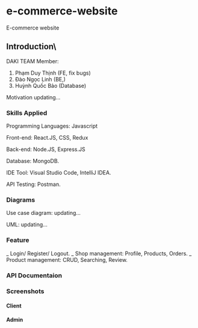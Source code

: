 # e-commerce-website
E-commerce website 

## Introduction\
DAKI TEAM
Member:
1. Phạm Duy Thịnh (FE, fix bugs)
2. Đào Ngọc Linh  (BE,)
3. Huỳnh Quốc Bảo  (Database)

Motivation
updating...

### Skills Applied
Programming Languages: Javascript

Front-end: React.JS, CSS, Redux

Back-end: Node.JS, Express.JS

Database: MongoDB.

IDE Tool: Visual Studio Code, IntelliJ IDEA.

API Testing: Postman.

### Diagrams
Use case diagram:
updating...

UML:
updating...

### Feature

_ Login/ Register/ Logout.
_ Shop management: Profile, Products, Orders.
_ Product management: CRUD, Searching, Review.

### API Documentaion

### Screenshots

#### Client

#### Admin




